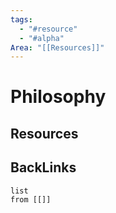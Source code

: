 ```yaml
---
tags:
  - "#resource"
  - "#alpha"
Area: "[[Resources]]"
---
```


# Philosophy


## Resources


## BackLinks

```dataview
list
from [[]]
```

